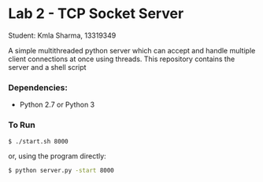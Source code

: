 # Lab 2 - TCP Socket Server
Student: Kmla Sharma, 13319349

A simple multithreaded python server which can accept and handle multiple client connections at once using threads. This repository contains the server and a shell script
### Dependencies:

  - Python 2.7 or Python 3


### To Run
```sh
$ ./start.sh 8000
```
or, using the program directly:
```sh
$ python server.py -start 8000
```

